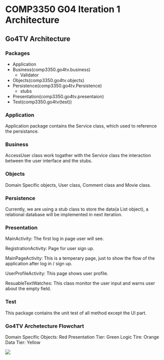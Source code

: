 # COMP3350 G04 Iteration 1 Architecture

## Go4TV Architecture

### Packages

* Application
* Business(comp3350.go4tv.business)
    * Validator
* Objects(comp3350.go4tv.objects)
* Persistence(comp3350.go4tv.Persistence)
    * stubs
* Presentation(comp3350.go4tv.presentaion)
* Test(comp3350.go4tv(test))

### Application
Application package contains the Service class, which used to reference the persistance.

### Business
AccessUser class work togather with the Service class the interaction between the user interface and the stubs.

### Objects
Domain Specific objects, User class, Comment class and Movie class.

### Persistence
Currently, we are using a stub class to store the data(a List object), a relational database will be implemented in next iteration.

### Presentation
MainActivity: The first log in page user will see.

RegistrationActivity: Page for user sign up.

MainPageActivity: This is a temperary page, just to show the flow of the application after log in / sign up.

UserProfileActivity: This page shows user profile.

ResuableTextWatches: This class monitor the user input and warns user about the empty field.

### Test
This package contains the unit test of all method except the UI part.


### Go4TV Archetecture Flowchart

Domain Specific Objects: Red
Presentation Tier: Green
Logic Tire: Orange
Data Tier: Yellow

[![](https://mermaid.ink/img/pako:eNqdVU1v4jAQ_StWVtkTnNhTDisFEsJXoKLdVhD24DoDeDfYke3Qoqb_fQccShYuABLSzJt5if1mMvPhMJmC4zkrRfM1eQoWguDPdUkqN5QLonNgfMkZka9_gBlt437yS4P6bZ12Essth8rrJB252YAwle83mz_LHtWEkoxrQ-SyJJ0q9StU-hdIu3r4RY42uwyIT5Y8yzwFaUMbJf-C963ValV2842nZu39yN_rlPbtlM4tFBQtV6Dx6tRwKSwYJCO56gufGb7lZleJEiZTWKEa6pB5FuwmMSr_QFdwFogOqj8oiYc6j81tEc7QGb6n0PQ1gyd4Ny_UsPVX2ewNA3vDaBqG46tlCS1ppQDE1aTuPaToHtL8WhKps2Y3soJ9Zwp4IwUWpQz3HpaacFF2qzruoUgSI8sIzSH-BxeROZrxKRKQ76gu-mR2essEwXHVOP-7A3R7J7N_ShqeehKUxlYDwcBivUMbBdTQNtXHz7Zv--cMtcr0rDKzcDSavFxdhf6NLNf18zzjrPbxDJJHUFvOjsdx3XahuQBdjaFh4jOGXm0YxRVUH0njJMRZlj3TjKfUyGPqJOlyyNI6XD__0J5_MvXHUXj1reO7WIO7WOO7WJMbWE7D2YBC8VJcER_7pyxwYWRSLRwPTZyLC2chPjGNFkY-7gRzPKMKaDhFjppCwCkulo3jLWmmEYWUo9CxXTmHzfP5D6-uGzI?type=png)](https://mermaid.live/edit#pako:eNqdVU1v4jAQ_StWVtkTnNhTDisFEsJXoKLdVhD24DoDeDfYke3Qoqb_fQccShYuABLSzJt5if1mMvPhMJmC4zkrRfM1eQoWguDPdUkqN5QLonNgfMkZka9_gBlt437yS4P6bZ12Essth8rrJB252YAwle83mz_LHtWEkoxrQ-SyJJ0q9StU-hdIu3r4RY42uwyIT5Y8yzwFaUMbJf-C963ValV2842nZu39yN_rlPbtlM4tFBQtV6Dx6tRwKSwYJCO56gufGb7lZleJEiZTWKEa6pB5FuwmMSr_QFdwFogOqj8oiYc6j81tEc7QGb6n0PQ1gyd4Ny_UsPVX2ewNA3vDaBqG46tlCS1ppQDE1aTuPaToHtL8WhKps2Y3soJ9Zwp4IwUWpQz3HpaacFF2qzruoUgSI8sIzSH-BxeROZrxKRKQ76gu-mR2essEwXHVOP-7A3R7J7N_ShqeehKUxlYDwcBivUMbBdTQNtXHz7Zv--cMtcr0rDKzcDSavFxdhf6NLNf18zzjrPbxDJJHUFvOjsdx3XahuQBdjaFh4jOGXm0YxRVUH0njJMRZlj3TjKfUyGPqJOlyyNI6XD__0J5_MvXHUXj1reO7WIO7WOO7WJMbWE7D2YBC8VJcER_7pyxwYWRSLRwPTZyLC2chPjGNFkY-7gRzPKMKaDhFjppCwCkulo3jLWmmEYWUo9CxXTmHzfP5D6-uGzI)
